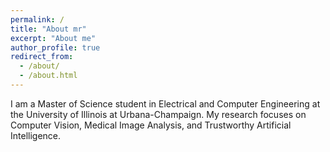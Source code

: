 ```yaml
---
permalink: /
title: "About mr"
excerpt: "About me"
author_profile: true
redirect_from: 
  - /about/
  - /about.html
---
```


I am a Master of Science student in Electrical and Computer Engineering at the University of Illinois at Urbana-Champaign. My research focuses on Computer Vision, Medical Image Analysis, and Trustworthy Artificial Intelligence.
